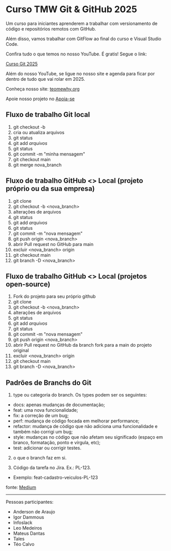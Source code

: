 # Curso TMW Git & GitHub 2025

Um curso para iniciantes aprenderem a trabalhar com versionamento de código e repositórios remotos com GitHub.

Além disso, vamos trabalhar com GitFlow ao final do curso e Visual Studio Code.

Confira tudo o que temos no nosso YouTube. É gratis! Segue o link:

[Curso Git 2025](https://youtube.com/@teomewhy)

Além do nosso YouTube, se ligue no nosso site e agenda para ficar por dentro de tudo que vai rolar em 2025.

Conheça nosso site: [teomewhy.org](https://teomewhy.org/schedule)

Apoie nosso projeto no [Apoia-se](apoia.se/teomewhy)

## Fluxo de trabalho Git local

01. git checkout -b <nova-branch>
02. cria ou atualiza arquivos
03. git status
05. git add *arquivos*
06. git status
07. git commit -m "minha mensagem"
08. git checkout main
09. git merge nova_branch

## Fluxo de trabalho GitHub <> Local (projeto próprio ou da sua empresa)
01. git clone <endereco do projeto>
02. git checkout -b <nova_branch>
03. alterações de arquivos
04. git status
05. git add *arquivos*
06. git status
07. git commit -m "nova mensagem"
08. git push origin <nova_branch>
09. abrir Pull request no GitHub para main
10. excluir <nova_branch> origin
11. git checkout main
12. git branch -D <nova_branch>

## Fluxo de trabalho GitHub <> Local (projetos open-source)
01. Fork do projeto para seu próprio github
02. git clone <endereco do projeto fork>
03. git checkout -b <nova_branch>
04. alterações de arquivos
05. git status
06. git add *arquivos*
07. git status
08. git commit -m "nova mensagem"
09. git push origin <nova_branch>
10. abrir Pull request no GitHub da branch fork para a main do projeto original
11. excluir <nova_branch> origin
12. git checkout main
13. git branch -D <nova_branch>

## Padrões de Branchs do Git

1. type ou categoria do branch. Os types podem ser os seguintes:

- docs: apenas mudanças de documentação;
- feat: uma nova funcionalidade;
- fix: a correção de um bug;
- perf: mudança de código focada em melhorar performance;
- refactor: mudança de código que não adiciona uma funcionalidade e também não corrigi um bug;
- style: mudanças no código que não afetam seu significado (espaço em branco, formatação, ponto e vírgula, etc);
- test: adicionar ou corrigir testes.

2. o que o branch faz em si.

3. Código da tarefa no Jira. Ex.: PL-123.

- Exemplo:
    feat-cadastro-veiculos-PL-123

fonte: [Medium](https://medium.com/prolog-app/nossos-padr%C3%B5es-de-nomenclatura-para-branches-e-commits-fade8fd17106)

----

Pessoas participantes:

- Anderson de Araujo
- Igor Dammous
- Infoslack
- Leo Medeiros
- Mateus Dantas
- Tales
- Téo Calvo
